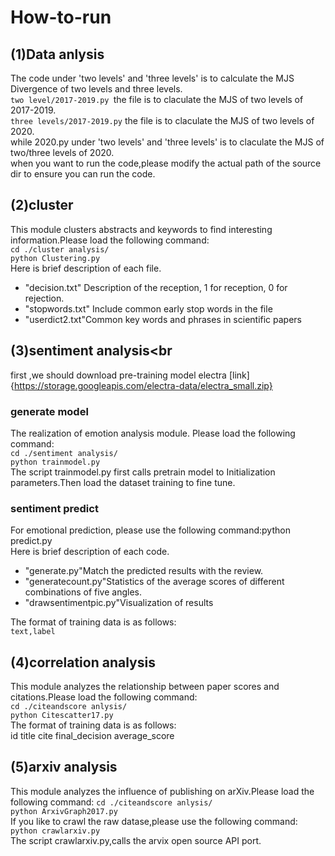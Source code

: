 # How-to-run
## (1)Data anlysis
The code under 'two levels' and 'three levels' is to calculate the MJS Divergence of two levels and three levels.<br>
```two level/2017-2019.py ```the file is to claculate the MJS of two levels of 2017-2019.<br>
```three levels/2017-2019.py``` the file is to claculate the MJS of two levels of 2020.<br>
while 2020.py under 'two levels' and 'three levels' is to claculate the MJS of two/three levels of 2020.<br>
when you want to run the code,please modify the actual path of the source dir to ensure you can run the code.<br>
## (2)cluster
This module clusters abstracts and keywords to find interesting information.Please load the following command:<br>
```cd ./cluster analysis/```<br>
```python Clustering.py```<br>
Here is brief description of each file.<br>

+ "decision.txt"  Description of the reception, 1 for reception, 0 for rejection.<br>
+ "stopwords.txt" Include common early stop words in the file<br>
+ "userdict2.txt"Common key words and phrases in scientific papers<br>
## (3)sentiment analysis<br
first ,we should download pre-training model electra [link]{https://storage.googleapis.com/electra-data/electra_small.zip}
### generate model<br>
The realization of emotion analysis module. Please load the following command:<br>
```cd ./sentiment analysis/```<br>
```python trainmodel.py```<br>
The script trainmodel.py first calls pretrain model to Initialization parameters.Then load the dataset training to fine tune.<br>
### sentiment predict<br>
For emotional prediction, please use the following command:python predict.py<br>
Here is brief description of each code.<br>

+ "generate.py"Match the predicted results with the review.<br>
+ "generatecount.py"Statistics of the average scores of different combinations of five angles.<br>
+ "drawsentimentpic.py"Visualization of results<br>

The format of training data is as follows:<br>
```text,label```<br>
## (4)correlation analysis
This module analyzes the relationship between paper scores and citations.Please load the following command:<br>
```cd ./citeandscore anlysis/```<br>
```python Citescatter17.py```<br>
The format of training data is as follows:<br>
id title cite final_decision average_score<br>
## (5)arxiv analysis
This module analyzes the influence of publishing on arXiv.Please load the following command:
```cd ./citeandscore anlysis/```<br>
```python ArxivGraph2017.py```<br>
If you like to crawl the raw datase,please use the following command:<br>
```python crawlarxiv.py```<br>
The script crawlarxiv.py,calls the arvix open source API port.<br>
